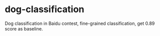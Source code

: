 # dog-classification
Dog classification in Baidu contest, fine-grained classification, get 0.89 score as baseline.
